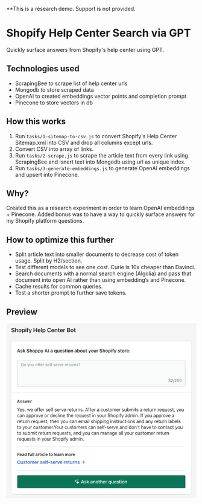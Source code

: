 **This is a research demo. Support is not provided.

# Shopify Help Center Search via GPT
Quickly surface answers from Shopify's help center using GPT.

## Technologies used
- ScrapingBee to scrape list of help center urls
- Mongodb to store scraped data
- OpenAI to created embeddings vector points and completion prompt
- Pinecone to store vectors in db

## How this works
1. Run `tasks/1-sitemap-to-csv.js` to convert Shopify's Help Center Sitemap.xml into CSV and drop all columns except urls.
2. Convert CSV into array of links.
3. Run `tasks/2-scrape.js` to scrape the article text from every link using ScrapingBee and isnert text into Mongodb using url as unique index.
4. Run `tasks/3-generate-embeddings.js` to generate OpenAI embeddings and upsert into Pinecone.

## Why?
Created this as a research experiment in order to learn OpenAI embeddings + Pinecone. Added bonus was to have a way to quickly surface answers for my Shopify platform questions.

## How to optimize this further
- Split article text into smaller documents to decrease cost of token usage. Split by H2/section. 
- Test different models to see one cost. Curie is 10x cheaper than Davinci.
- Search documents with a normal search engine (Algolia) and pass that document into open AI rather than using embedding’s and Pinecone.
- Cache results for common queries.
- Test a shorter prompt to further save tokens.

## Preview
![preview.png](./preview.png)

